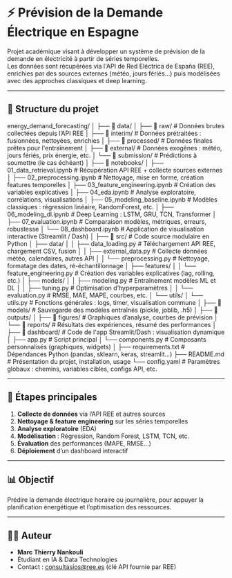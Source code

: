 # ⚡️ Prévision de la Demande Électrique en Espagne

Projet académique visant à développer un système de prévision de la demande en électricité à partir de séries temporelles.  
Les données sont récupérées via l'API de Red Eléctrica de España (REE), enrichies par des sources externes (météo, jours fériés...) puis modélisées avec des approches classiques et deep learning.

---

## 📁 Structure du projet

energy_demand_forecasting/
│
├── 📁 data/
│   ├── 📁 raw/                     # Données brutes collectées depuis l’API REE
│   ├── 📁 interim/                 # Données prétraitées : fusionnées, nettoyées, enrichies
│   ├── 📁 processed/               # Données finales prêtes pour l'entraînement
│   ├── 📁 external/                # Données exogènes : météo, jours fériés, prix énergie, etc.
│   └── 📁 submission/              # Prédictions à soumettre (le cas échéant)
│
├── 📁 notebooks/
│   ├── 01_data_retrieval.ipynb    # Récupération API REE + collecte sources externes
│   ├── 02_preprocessing.ipynb     # Nettoyage, mise en forme, création features temporelles
│   ├── 03_feature_engineering.ipynb # Création des variables explicatives
│   ├── 04_eda.ipynb               # Analyse exploratoire, corrélations, visualisations
│   ├── 05_modeling_baseline.ipynb # Modèles classiques : régression linéaire, RandomForest, etc.
│   ├── 06_modeling_dl.ipynb       # Deep Learning : LSTM, GRU, TCN, Transformer
│   ├── 07_evaluation.ipynb        # Comparaison modèles, métriques, erreurs, robustesse
│   └── 08_dashboard.ipynb         # Application de visualisation interactive (Streamlit / Dash)
│
├── 📁 src/                        # Code source modulaire en Python
│   ├── data/
│   │   ├── data_loading.py        # Téléchargement API REE, chargement CSV, fusion
│   │   ├── external_data.py       # Collecte données météo, calendaires, autres API
│   │   └── preprocessing.py       # Nettoyage, formatage des dates, ré-échantillonnage
│   ├── features/
│   │   └── feature_engineering.py # Création des variables explicatives (lag, rolling, etc.)
│   ├── models/
│   │   ├── modeling.py            # Entraînement modèles ML et DL
│   │   ├── tuning.py              # Optimisation d’hyperparamètres
│   │   └── evaluation.py          # RMSE, MAE, MAPE, courbes, etc.
│   └── utils/
│       └── utils.py               # Fonctions générales : logs, timer, visualisation commune
│
├── 📁 models/                     # Sauvegarde des modèles entraînés (pickle, joblib, .h5)
│
├── 📁 outputs/
│   ├── 📁 figures/                # Graphiques d’analyse, courbes de prévision
│   └── 📁 reports/                # Résultats des expériences, résumé des performances
│
├── 📁 dashboard/                  # Code de l'app Streamlit/Dash : visualisation dynamique
│   ├── app.py                    # Script principal
│   └── components.py             # Composants personnalisés (graphiques, widgets)
│
├── requirements.txt              # Dépendances Python (pandas, sklearn, keras, streamlit…)
├── README.md                     # Présentation du projet, installation, usage
└── config.yaml                   # Paramètres globaux : chemins, variables cibles, configs API, etc.

---

## 🔧 Étapes principales

1. **Collecte de données** via l’API REE et autres sources
2. **Nettoyage & feature engineering** sur les séries temporelles
3. **Analyse exploratoire** (EDA)
4. **Modélisation** : Régression, Random Forest, LSTM, TCN, etc.
5. **Évaluation** des performances (MAPE, RMSE…)
6. **Déploiement** d’un dashboard interactif

---

## 📊 Objectif

Prédire la demande électrique horaire ou journalière, pour appuyer la planification énergétique et l’optimisation des ressources.

---

## 🧑‍💻 Auteur

- **Marc Thierry Nankouli**
- Étudiant en IA & Data Technologies  
- Contact : consultasios@ree.es (clé API fournie par REE)


